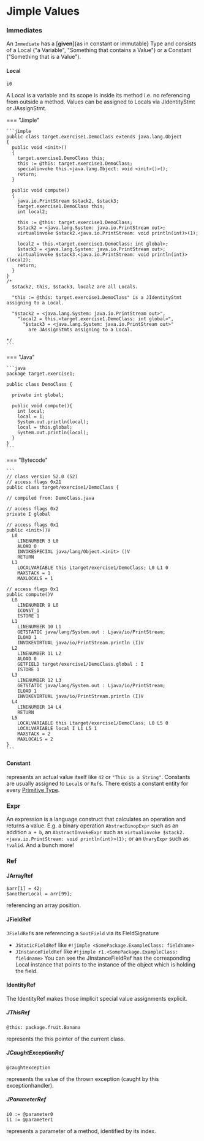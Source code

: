 # Jimple Values

### Immediates
An `Immediate` has a [**given**]{as in constant or immutable} Type and consists of a Local ("a Variable", "Something that contains a Value") or a Constant ("Something that is a Value").

#### Local
```
i0 
```

A Local is a variable and its scope is inside its method i.e. no referencing from outside a method.
Values can be assigned to Locals via JIdentityStmt or JAssignStmt.

=== "Jimple" 

    ```jimple
    public class target.exercise1.DemoClass extends java.lang.Object
    {
      public void <init>()
      {
        target.exercise1.DemoClass this;
        this := @this: target.exercise1.DemoClass;
        specialinvoke this.<java.lang.Object: void <init>()>();
        return;
      }
    
      public void compute()
      {
        java.io.PrintStream $stack2, $stack3;
        target.exercise1.DemoClass this;
        int local2;
        
        this := @this: target.exercise1.DemoClass;
        $stack2 = <java.lang.System: java.io.PrintStream out>;
        virtualinvoke $stack2.<java.io.PrintStream: void println(int)>(1);
    
        local2 = this.<target.exercise1.DemoClass: int global>;
        $stack3 = <java.lang.System: java.io.PrintStream out>;
        virtualinvoke $stack3.<java.io.PrintStream: void println(int)>(local2);
        return;
      }
    }
    /*
      $stack2, this, $stack3, local2 are all Locals.

      "this := @this: target.exercise1.DemoClass" is a JIdentityStmt assigning to a Local.

      "$stack2 = <java.lang.System: java.io.PrintStream out>", 
        "local2 = this.<target.exercise1.DemoClass: int global>", 
          "$stack3 = <java.lang.System: java.io.PrintStream out>" 
            are JAssignStmts assigning to a Local.

    */  
    ```

=== "Java"

    ```java
	package target.exercise1;

	public class DemoClass {

      private int global;

	  public void compute(){
        int local;
        local = 1;
        System.out.println(local);
        local = this.global;
        System.out.println(local);
      }
	}
    ```

=== "Bytecode"

    ```
	// class version 52.0 (52)
	// access flags 0x21
	public class target/exercise1/DemoClass {

	// compiled from: DemoClass.java

	// access flags 0x2
	private I global

	// access flags 0x1
	public <init>()V
      L0
		LINENUMBER 3 L0
		ALOAD 0
		INVOKESPECIAL java/lang/Object.<init> ()V
		RETURN
      L1
		LOCALVARIABLE this Ltarget/exercise1/DemoClass; L0 L1 0
		MAXSTACK = 1
		MAXLOCALS = 1

	// access flags 0x1
	public compute()V
      L0
		LINENUMBER 9 L0
		ICONST_1
		ISTORE 1
      L1
		LINENUMBER 10 L1
		GETSTATIC java/lang/System.out : Ljava/io/PrintStream;
		ILOAD 1
		INVOKEVIRTUAL java/io/PrintStream.println (I)V
      L2
		LINENUMBER 11 L2
		ALOAD 0
		GETFIELD target/exercise1/DemoClass.global : I
		ISTORE 1
      L3
		LINENUMBER 12 L3
		GETSTATIC java/lang/System.out : Ljava/io/PrintStream;
		ILOAD 1
		INVOKEVIRTUAL java/io/PrintStream.println (I)V
      L4
		LINENUMBER 14 L4
		RETURN
      L5
		LOCALVARIABLE this Ltarget/exercise1/DemoClass; L0 L5 0
		LOCALVARIABLE local I L1 L5 1
		MAXSTACK = 2
		MAXLOCALS = 2
	}
    ```



#### Constant
represents an actual value itself like `42` or `"This is a String"`.
Constants are usually assigned to `Local`s or `Ref`s.
There exists a constant entity for every [Primitive Type](jimple-types.md).

### Expr
An expression is a language construct that calculates an operation and returns a value.
E.g. a binary operation `AbstracBinopExpr` such as an addition `a + b`, an `AbstractInvokeExpr` such as `virtualinvoke $stack2.<java.io.PrintStream: void println(int)>(1);` or an `UnaryExpr` such as `!valid`.
And a bunch more!

### Ref
#### JArrayRef
```
$arr[1] = 42;
$anotherLocal = arr[99];
```
referencing an array position.

#### JFieldRef
`JFieldRef`s are referencing a `SootField` via its FieldSignature

- `JStaticFieldRef` like `#!jimple <SomePackage.ExampleClass: fieldname>`
- `JInstanceFieldRef` like `#!jimple r1.<SomePackage.ExampleClass: fieldname>`
  You can see the JInstanceFieldRef has the corresponding Local instance that points to the instance of the object which is holding the field.


#### IdentityRef
The IdentityRef makes those implicit special value assignments explicit.

##### JThisRef
```
@this: package.fruit.Banana
```
represents the this pointer of the current class.

##### JCaughtExceptionRef
```
@caughtexception
```
represents the value of the thrown exception (caught by this exceptionhandler).

##### JParameterRef
```
i0 := @parameter0
i1 := @parameter1 
```
represents a parameter of a method, identified by its index.

